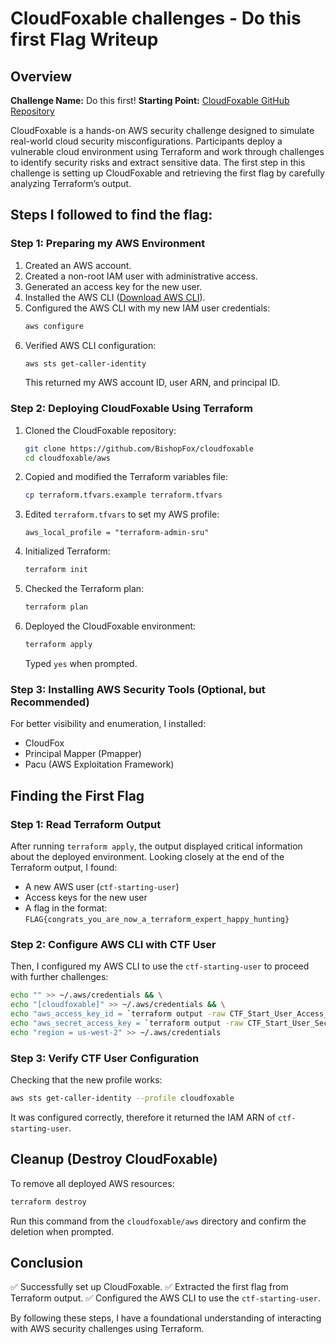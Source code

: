 # CloudFoxable challenges - Do this first Flag Writeup

## Overview

**Challenge Name:** Do this first!
**Starting Point:** [CloudFoxable GitHub Repository](https://github.com/BishopFox/cloudfoxable)

CloudFoxable is a hands-on AWS security challenge designed to simulate real-world cloud security misconfigurations. Participants deploy a vulnerable cloud environment using Terraform and work through challenges to identify security risks and extract sensitive data. The first step in this challenge is setting up CloudFoxable and retrieving the first flag by carefully analyzing Terraform’s output.

## Steps I followed to find the flag:

### Step 1: Preparing my AWS Environment

1. Created an AWS account.
2. Created a non-root IAM user with administrative access.
3. Generated an access key for the new user.
4. Installed the AWS CLI ([Download AWS CLI](https://aws.amazon.com/cli/)).
5. Configured the AWS CLI with my new IAM user credentials:
   ```sh
   aws configure
   ```
6. Verified AWS CLI configuration:
   ```sh
   aws sts get-caller-identity
   ```
   This returned my AWS account ID, user ARN, and principal ID.

### Step 2: Deploying CloudFoxable Using Terraform

1. Cloned the CloudFoxable repository:
   ```sh
   git clone https://github.com/BishopFox/cloudfoxable
   cd cloudfoxable/aws
   ```
2. Copied and modified the Terraform variables file:
   ```sh
   cp terraform.tfvars.example terraform.tfvars
   ```
3. Edited `terraform.tfvars` to set my AWS profile:
   ```hcl
   aws_local_profile = "terraform-admin-sru"
   ```
4. Initialized Terraform:
   ```sh
   terraform init
   ```
5. Checked the Terraform plan:
   ```sh
   terraform plan
   ```
6. Deployed the CloudFoxable environment:
   ```sh
   terraform apply
   ```
   Typed `yes` when prompted.

### Step 3: Installing AWS Security Tools (Optional, but Recommended)

For better visibility and enumeration, I installed:

- CloudFox
- Principal Mapper (Pmapper)
- Pacu (AWS Exploitation Framework)

## Finding the First Flag

### Step 1: Read Terraform Output

After running `terraform apply`, the output displayed critical information about the deployed environment. Looking closely at the end of the Terraform output, I found:

- A new AWS user (`ctf-starting-user`)
- Access keys for the new user
- A flag in the format: `FLAG{congrats_you_are_now_a_terraform_expert_happy_hunting}`

### Step 2: Configure AWS CLI with CTF User

Then, I configured my AWS CLI to use the `ctf-starting-user` to proceed with further challenges:

```sh
echo "" >> ~/.aws/credentials && \
echo "[cloudfoxable]" >> ~/.aws/credentials && \
echo "aws_access_key_id = `terraform output -raw CTF_Start_User_Access_Key_Id`" >> ~/.aws/credentials && \
echo "aws_secret_access_key = `terraform output -raw CTF_Start_User_Secret_Access_Key`" >> ~/.aws/credentials && \
echo "region = us-west-2" >> ~/.aws/credentials
```

### Step 3: Verify CTF User Configuration

Checking that the new profile works:

```sh
aws sts get-caller-identity --profile cloudfoxable
```

It was configured correctly, therefore it returned the IAM ARN of `ctf-starting-user`.

## Cleanup (Destroy CloudFoxable)

To remove all deployed AWS resources:

```sh
terraform destroy
```

Run this command from the `cloudfoxable/aws` directory and confirm the deletion when prompted.

## Conclusion

✅ Successfully set up CloudFoxable.
✅ Extracted the first flag from Terraform output.
✅ Configured the AWS CLI to use the `ctf-starting-user`.

By following these steps, I have a foundational understanding of interacting with AWS security challenges using Terraform.
